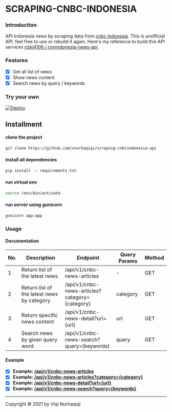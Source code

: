 # SCRAPING-CNBC-INDONESIA

### Introduction

API Indonesia news by scraping data from [cnbc indonesia](https://www.cnbcindonesia.com/). This is unofficial API, feel
free to use or rebuild it again. Here's my reference to build this API
services [rizki4106 / cnnindonesia-news-api](https://github.com/rizki4106/cnnindonesia-news-api).

### Features

- [x] Get all list of news
- [x] Show news content
- [x] Search news by query / keywords

### Try your own

[![Deploy](https://www.herokucdn.com/deploy/button.svg)](https://flask-scraping-cncbind.herokuapp.com/)

## Installment

#### clone the project

```bash
git clone https://github.com/vnurhaqiqi/scraping-cnbcindonesia-api
```

#### install all dependencies

```bash
pip install -r requirements.txt
```

#### run virtual env

```bash
source /env/bin/activate
```

#### run server using gunicorn

```bash
gunicorn app:app
```

### Usage
#### Documentation
<table>
<thead>
<tr>
  <th>No.</th>
  <th>Description</th>
  <th>Endpoint</th>
  <th>Query Params</th>
  <th>Method</th>
</tr>
</thead>
<tbody>
  <tr>
    <td>1</td>
    <td>Return list of the latest news</td>
    <td>/api/v1/cnbc-news-articles</td>
    <td>-</td>
    <td>GET</td>
  </tr>
<tr>
    <td>2</td>
    <td>Return list of the latest news by category</td>
    <td>/api/v1/cnbc-news-articles?category={category}</td>
    <td>category</td>
    <td>GET</td>
  </tr>
  <tr>
    <td>3</td>
    <td>Return specific news content</td>
    <td>/api/v1/cnbc-news-detail?url={url}</td>
    <td>url</td>
    <td>GET</td>
  </tr>
  <tr>
    <td>4</td>
    <td>Search news by given query word</td>
    <td>/api/v1/cnbc-news-search?query={keywords}</td>
    <td>query</td>
    <td>GET</td>
  </tr>
</tbody>
</table>

#### Example
- [x] **Example: [/api/v1/cnbc-news-articles](https://flask-scraping-cncbind.herokuapp.com/api/v1/cnbc-news-articles)**
- [x] **Example: [/api/v1/cnbc-news-articles?category={category}](https://flask-scraping-cncbind.herokuapp.com/api/v1/cnbc-news-articles?category=market)**
- [x] **Example: [/api/v1/cnbc-news-detail?url={url}](https://flask-scraping-cncbind.herokuapp.com/api/v1/cnbc-news-detail?url=https://www.cnbcindonesia.com/tech/20210904210634-37-273686/heboh-gb-whatsapp-fakta-dan-bahaya-yang-mengintai-ponselmu)**
- [x] **Example: [/api/v1/cnbc-news-search?query={keywords}](https://flask-scraping-cncbind.herokuapp.com/api/v1/cnbc-news-search?query=vaksin)**

---
Copyright © 2021 by Viqi Nurhaqiqi
